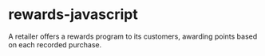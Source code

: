 # rewards-javascript
A retailer offers a rewards program to its customers, awarding points based on each recorded purchase. 
